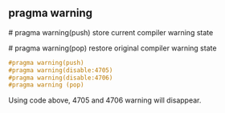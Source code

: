 ## pragma warning

\# pragma warning(push) store current compiler warning state

\# pragma warning(pop) restore original compiler warning state

```C++
#pragma warning(push)
#pragma warning(disable:4705)
#pragma warning(disable:4706)
#pragma warning (pop)
```

Using code above, 4705 and 4706 warning will disappear.
